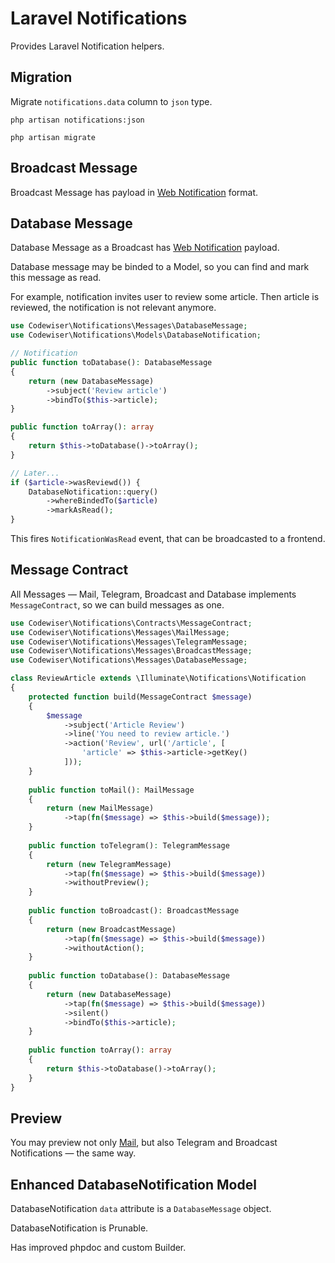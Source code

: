 # Laravel Notifications

Provides Laravel Notification helpers.

## Migration

Migrate `notifications.data` column to `json` type.

```shell
php artisan notifications:json
 
php artisan migrate
```

## Broadcast Message

Broadcast Message has payload in 
[Web Notification](https://developer.mozilla.org/en-US/docs/Web/API/Notification) 
format.

## Database Message

Database Message as a Broadcast has 
[Web Notification](https://developer.mozilla.org/en-US/docs/Web/API/Notification) 
payload.

Database message may be binded to a Model, so you can find and mark this
message as read.

For example, notification invites user to review some article. Then article
is reviewed, the notification is not relevant anymore.

```php
use Codewiser\Notifications\Messages\DatabaseMessage;
use Codewiser\Notifications\Models\DatabaseNotification;

// Notification
public function toDatabase(): DatabaseMessage
{
    return (new DatabaseMessage)
        ->subject('Review article')
        ->bindTo($this->article);
}

public function toArray(): array
{
    return $this->toDatabase()->toArray();
}

// Later...
if ($article->wasReviewd()) {
    DatabaseNotification::query()
        ->whereBindedTo($article)
        ->markAsRead();
}
```

This fires `NotificationWasRead` event, that can be broadcasted to a frontend.

## Message Contract

All Messages — Mail, Telegram, Broadcast and Database implements 
`MessageContract`, so we can build messages as one.

```php
use Codewiser\Notifications\Contracts\MessageContract;
use Codewiser\Notifications\Messages\MailMessage;
use Codewiser\Notifications\Messages\TelegramMessage;
use Codewiser\Notifications\Messages\BroadcastMessage;
use Codewiser\Notifications\Messages\DatabaseMessage;

class ReviewArticle extends \Illuminate\Notifications\Notification
{
    protected function build(MessageContract $message)
    {
        $message
            ->subject('Article Review')
            ->line('You need to review article.')
            ->action('Review', url('/article', [
                'article' => $this->article->getKey()
            ]));
    }
    
    public function toMail(): MailMessage
    {
        return (new MailMessage)
            ->tap(fn($message) => $this->build($message));
    }
    
    public function toTelegram(): TelegramMessage
    {
        return (new TelegramMessage)
            ->tap(fn($message) => $this->build($message))
            ->withoutPreview();
    }
    
    public function toBroadcast(): BroadcastMessage
    {
        return (new BroadcastMessage)
            ->tap(fn($message) => $this->build($message))
            ->withoutAction();
    }
    
    public function toDatabase(): DatabaseMessage
    {
        return (new DatabaseMessage)
            ->tap(fn($message) => $this->build($message))
            ->silent()
            ->bindTo($this->article);
    }
    
    public function toArray(): array
    {
        return $this->toDatabase()->toArray();
    }
}
```

## Preview

You may preview not only 
[Mail](https://laravel.com/docs/10.x/notifications#previewing-mail-notifications), 
but also Telegram and Broadcast Notifications — the same way.

## Enhanced DatabaseNotification Model

DatabaseNotification `data` attribute is a `DatabaseMessage` object.

DatabaseNotification is Prunable.

Has improved phpdoc and custom Builder.